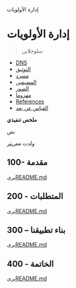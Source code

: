 إدارة الأولويات

# إدارة الأولويات

> سلوجلاين

-   [DNS](./DNS.md)
-   [التوثيق](./DOCUMENTATION.md)
-   [مسرد](./GLOSSARY.md)
-   [المضيفين](./HOSTS.md)
-   [الصور](./IMAGES.md)
-   [مهزوما](./PODMAN.md)
-   [References](./REFERENCES.md)
-   [القياس عن بعد](./TELEMETRY.md)

**ملخص تنفيذي**

نص

ولدت مع[ريتر](https://app.rytr.me)

## 100- مقدمة

يرى[README.md](./100/README.md)

## 200 - المتطلبات

يرى[README.md](./200/README.md)

## 300 – بناء تطبيقنا

يرى[README.md](./300/README.md)

## 400 - الخاتمة

يرى[README.md](./400/README.md)
